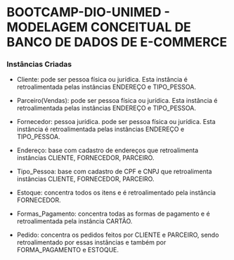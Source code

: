 # BOOTCAMP-DIO-UNIMED - MODELAGEM CONCEITUAL DE BANCO DE DADOS DE E-COMMERCE

### Instâncias Criadas

- Cliente: pode ser pessoa física ou jurídica. Esta instância é retroalimentada pelas instâncias ENDEREÇO e TIPO_PESSOA.

- Parceiro(Vendas): pode ser pessoa física ou jurídica. Esta instância é retroalimentada pelas instâncias ENDEREÇO e TIPO_PESSOA.

- Fornecedor: pessoa jurídica. pode ser pessoa física ou jurídica. Esta instância é retroalimentada pelas instâncias ENDEREÇO e TIPO_PESSOA.	

- Endereço: base com cadastro de endereços que retroalimenta instâncias CLIENTE, FORNECEDOR, PARCEIRO.

- Tipo_Pessoa: base com cadastro de CPF e CNPJ que retroalimenta instâncias CLIENTE, FORNECEDOR, PARCEIRO.

- Estoque: concentra todos os itens e é retroalimentado pela instância FORNECEDOR.

- Formas_Pagamento: concentra todas as formas de pagamento e é retroalimentada pela instância CARTÃO.

- Pedido: concentra os pedidos feitos por CLIENTE e PARCEIRO, sendo retroalimentado por essas instâncias e também por FORMA_PAGAMENTO e ESTOQUE.
